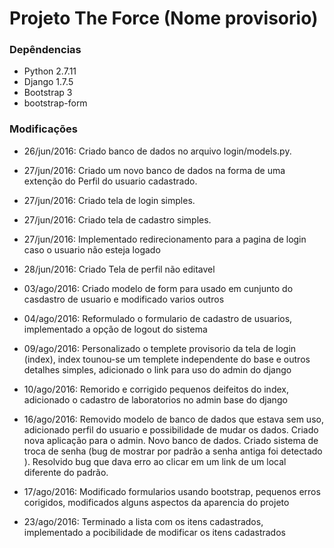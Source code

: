 #  Projeto The Force (Nome provisorio)  #

### Depêndencias ###

* Python 2.7.11
* Django 1.7.5
* Bootstrap 3
* bootstrap-form

### Modificações ###

* 26/jun/2016: Criado banco de dados no arquivo login/models.py.

* 27/jun/2016: Criado um novo banco de dados na forma de uma extenção do Perfil
do usuario cadastrado.

* 27/jun/2016: Criado tela de login simples.

* 27/jun/2016: Criado tela de cadastro simples.

* 27/jun/2016: Implementado redirecionamento para a pagina de login caso o
usuario não esteja logado

* 28/jun/2016: Criado Tela de perfil não editavel

* 03/ago/2016: Criado modelo de form para usado em cunjunto do casdastro de usuario e modificado varios outros

* 04/ago/2016: Reformulado o formulario de cadastro de usuarios, implementado a opção de logout do sistema

* 09/ago/2016: Personalizado o templete provisorio da tela de login (index), index tounou-se um templete independente do base e outros detalhes simples, adicionado o link para uso do admin do django

* 10/ago/2016: Remorido e corrigido pequenos deifeitos do index, adicionado o cadastro de laboratorios no admin base do django

* 16/ago/2016: Removido modelo de banco de dados que estava sem uso, adicionado perfil do usuario e possibilidade de mudar os dados. Criado nova aplicação para o admin. Novo banco de dados. Criado sistema de troca de senha (bug de mostrar por padrão a senha antiga foi detectado ). Resolvido bug que dava erro ao clicar em um link de um local diferente do padrão.

* 17/ago/2016: Modificado formularios usando bootstrap, pequenos erros corigidos, modificados alguns aspectos da aparencia do projeto

* 23/ago/2016: Terminado a lista com os itens cadastrados, implementado a pocibilidade de modificar os itens cadastrados 
